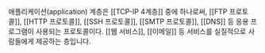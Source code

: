 애플리케이션(application) 계층은 [[TCP-IP 4계층]] 중에 하나로써, [[FTP 프로토콜]], [[HTTP 프로토콜]], [[SSH 프로토콜]], [[SMTP 프로토콜]], [[DNS]] 등 응용 프로그램이 사용되는 프로토콜이다. [[웹 서비스]], [[이메일]] 등 서비스를 실질적으로 사람들에게 제공하는 층입니다.